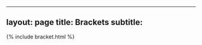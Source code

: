 <!---
---
layout: gallery
title: Brackets
images:
  - path: /assets/img/bracket_1.png
    alt: Bracket 1
  - path: /assets/img/bracket_2.png
    alt: Bracket 2
  - path: /assets/img/bracket_3.png
    alt: Bracket 3
  - path: /assets/img/bracket_4.png
    alt: Bracket 4
  - path: /assets/img/bracket_5.png
    alt: Bracket 5
  - path: /assets/img/bracket_6.png
    alt: Bracket 6
---

{% include bracket.html images=page.images %}
--->
---
layout: page
title: Brackets
subtitle: 
---
{% include bracket.html %}

